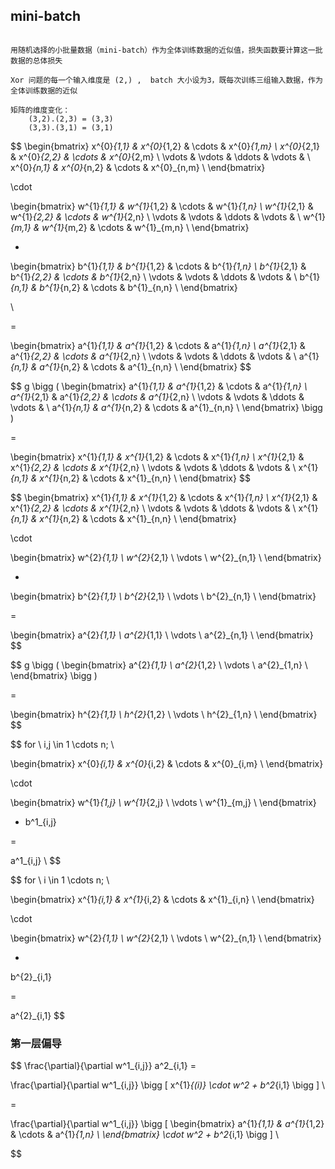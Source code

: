 

## mini-batch



```

用随机选择的小批量数据（mini-batch）作为全体训练数据的近似值，损失函数要计算这一批数据的总体损失

Xor 问题的每一个输入维度是 (2,) ,  batch 大小设为3，既每次训练三组输入数据，作为全体训练数据的近似

矩阵的维度变化：
	(3,2).(2,3) = (3,3)
	(3,3).(3,1) = (3,1)
```


$$
\begin{bmatrix}
x^{0}_{1,1} & x^{0}_{1,2} & \cdots & x^{0}_{1,m}  \\
x^{0}_{2,1} & x^{0}_{2,2} & \cdots & x^{0}_{2,m} \\
\vdots & \vdots & \ddots & \vdots & \\
x^{0}_{n,1} & x^{0}_{n,2} & \cdots & x^{0}_{n,m} \\
\end{bmatrix}

\cdot

\begin{bmatrix}
w^{1}_{1,1} & w^{1}_{1,2} & \cdots & w^{1}_{1,n}  \\
w^{1}_{2,1} & w^{1}_{2,2} & \cdots & w^{1}_{2,n} \\
\vdots & \vdots & \ddots & \vdots & \\
w^{1}_{m,1} & w^{1}_{m,2} & \cdots & w^{1}_{m,n} \\
\end{bmatrix}

+ 

\begin{bmatrix}
b^{1}_{1,1} & b^{1}_{1,2} & \cdots & b^{1}_{1,n}  \\
b^{1}_{2,1} & b^{1}_{2,2} & \cdots & b^{1}_{2,n} \\
\vdots & \vdots & \ddots & \vdots & \\
b^{1}_{n,1} & b^{1}_{n,2} & \cdots & b^{1}_{n,n} \\
\end{bmatrix}

\\

= 

\begin{bmatrix}
a^{1}_{1,1} & a^{1}_{1,2} & \cdots & a^{1}_{1,n}  \\
a^{1}_{2,1} & a^{1}_{2,2} & \cdots & a^{1}_{2,n} \\
\vdots & \vdots & \ddots & \vdots & \\
a^{1}_{n,1} & a^{1}_{n,2} & \cdots & a^{1}_{n,n} \\
\end{bmatrix}
$$

$$
g \bigg (
\begin{bmatrix}
a^{1}_{1,1} & a^{1}_{1,2} & \cdots & a^{1}_{1,n}  \\
a^{1}_{2,1} & a^{1}_{2,2} & \cdots & a^{1}_{2,n} \\
\vdots & \vdots & \ddots & \vdots & \\
a^{1}_{n,1} & a^{1}_{n,2} & \cdots & a^{1}_{n,n} \\
\end{bmatrix}
\bigg )

= 

\begin{bmatrix}
x^{1}_{1,1} & x^{1}_{1,2} & \cdots & x^{1}_{1,n}  \\
x^{1}_{2,1} & x^{1}_{2,2} & \cdots & x^{1}_{2,n} \\
\vdots & \vdots & \ddots & \vdots & \\
x^{1}_{n,1} & x^{1}_{n,2} & \cdots & x^{1}_{n,n} \\
\end{bmatrix}
$$

$$
\begin{bmatrix}
x^{1}_{1,1} & x^{1}_{1,2} & \cdots & x^{1}_{1,n}  \\
x^{1}_{2,1} & x^{1}_{2,2} & \cdots & x^{1}_{2,n} \\
\vdots & \vdots & \ddots & \vdots & \\
x^{1}_{n,1} & x^{1}_{n,2} & \cdots & x^{1}_{n,n} \\
\end{bmatrix}


\cdot

\begin{bmatrix}
w^{2}_{1,1}  \\
w^{2}_{2,1}  \\
\vdots  \\
w^{2}_{n,1}  \\
\end{bmatrix}

+ 

\begin{bmatrix}
b^{2}_{1,1} \\
b^{2}_{2,1} \\
\vdots \\
b^{2}_{n,1}  \\
\end{bmatrix}

= 

\begin{bmatrix}
a^{2}_{1,1} \\
a^{2}_{1,1} \\ 
\vdots \\
a^{2}_{n,1}  \\
\end{bmatrix}
$$



$$
g \bigg (
\begin{bmatrix}
a^{2}_{1,1} \\
a^{2}_{1,2} \\ 
\vdots \\
a^{2}_{1,n}  \\
\end{bmatrix}
\bigg )

= 

\begin{bmatrix}
h^{2}_{1,1} \\
h^{2}_{1,2} \\ 
\vdots \\
h^{2}_{1,n}  \\
\end{bmatrix}
$$

$$
for \ i,j \in 1 \cdots n; \\

\begin{bmatrix}
x^{0}_{i,1} & x^{0}_{i,2} & \cdots & x^{0}_{i,m}  \\
\end{bmatrix}

\cdot 

\begin{bmatrix}
w^{1}_{1,j}  \\
w^{1}_{2,j}  \\
\vdots  \\
w^{1}_{m,j}  \\
\end{bmatrix}

+  b^1_{i,j}

 =
 
 a^1_{i,j} \\
$$

$$
for \ i \in 1 \cdots n; \\

\begin{bmatrix}
x^{1}_{i,1} & x^{1}_{i,2} & \cdots & x^{1}_{i,n}  \\
\end{bmatrix}


\cdot

\begin{bmatrix}
w^{2}_{1,1}  \\
w^{2}_{2,1}  \\
\vdots  \\
w^{2}_{n,1}  \\
\end{bmatrix}

+ 


b^{2}_{i,1} 

= 

a^{2}_{i,1}
$$


### 第一层偏导

$$
\frac{\partial}{\partial w^1_{i,j}} a^2_{i,1} =

\frac{\partial}{\partial w^1_{i,j}} 
\bigg [
x^{1}_{(i)} \cdot w^2  +  b^2_{i,1}
\bigg ] \\

= 

\frac{\partial}{\partial w^1_{i,j}} 
\bigg [
\begin{bmatrix}
a^{1}_{1,1} & a^{1}_{1,2} & \cdots & a^{1}_{1,n}  \\
\end{bmatrix}
\cdot w^2  +  b^2_{i,1}
\bigg ] \\
$$









